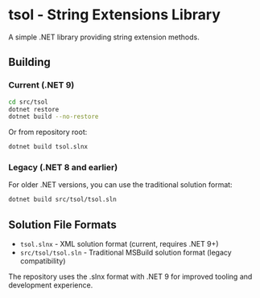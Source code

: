 # tsol - String Extensions Library

A simple .NET library providing string extension methods.

## Building

### Current (.NET 9)
```bash
cd src/tsol
dotnet restore
dotnet build --no-restore
```

Or from repository root:
```bash
dotnet build tsol.slnx
```

### Legacy (.NET 8 and earlier)
For older .NET versions, you can use the traditional solution format:
```bash
dotnet build src/tsol/tsol.sln
```

## Solution File Formats

- `tsol.slnx` - XML solution format (current, requires .NET 9+)
- `src/tsol/tsol.sln` - Traditional MSBuild solution format (legacy compatibility)

The repository uses the .slnx format with .NET 9 for improved tooling and development experience.